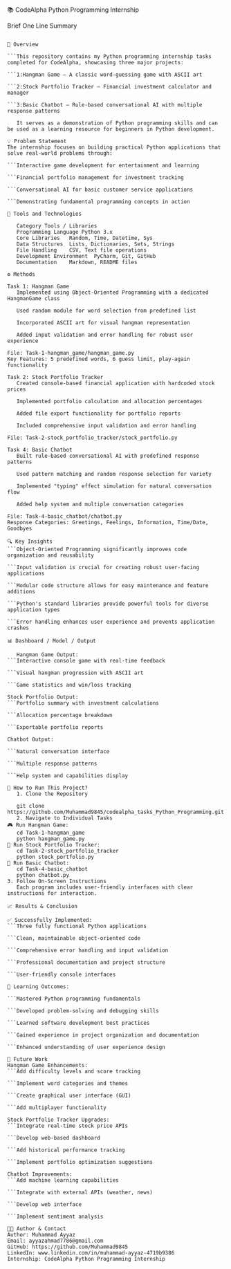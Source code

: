 📚 CodeAlpha Python Programming Internship

Brief One Line Summary

```A comprehensive collection of Python projects demonstrating game development, financial applications, and AI chatbots through practical programming tasks.

🧠 Overview

```This repository contains my Python programming internship tasks completed for CodeAlpha, showcasing three major projects:

```1:Hangman Game – A classic word-guessing game with ASCII art

```2:Stock Portfolio Tracker – Financial investment calculator and manager

```3:Basic Chatbot – Rule-based conversational AI with multiple response patterns

   It serves as a demonstration of Python programming skills and can be used as a learning resource for beginners in Python development.

💡 Problem Statement
The internship focuses on building practical Python applications that solve real-world problems through:

```Interactive game development for entertainment and learning

```Financial portfolio management for investment tracking

```Conversational AI for basic customer service applications

```Demonstrating fundamental programming concepts in action

🧰 Tools and Technologies

   Category	Tools / Libraries
   Programming Language	Python 3.x
   Core Libraries	Random, Time, Datetime, Sys
   Data Structures	Lists, Dictionaries, Sets, Strings
   File Handling	CSV, Text file operations
   Development Environment	PyCharm, Git, GitHub
   Documentation	Markdown, README files

⚙️ Methods

Task 1: Hangman Game
   Implemented using Object-Oriented Programming with a dedicated HangmanGame class

   Used random module for word selection from predefined list

   Incorporated ASCII art for visual hangman representation

   Added input validation and error handling for robust user experience

File: Task-1-hangman_game/hangman_game.py
Key Features: 5 predefined words, 6 guess limit, play-again functionality

Task 2: Stock Portfolio Tracker
   Created console-based financial application with hardcoded stock prices

   Implemented portfolio calculation and allocation percentages

   Added file export functionality for portfolio reports

   Included comprehensive input validation and error handling

File: Task-2-stock_portfolio_tracker/stock_portfolio.py

Task 4: Basic Chatbot
   Built rule-based conversational AI with predefined response patterns

   Used pattern matching and random response selection for variety

   Implemented "typing" effect simulation for natural conversation flow

   Added help system and multiple conversation categories

File: Task-4-basic_chatbot/chatbot.py
Response Categories: Greetings, Feelings, Information, Time/Date, Goodbyes

🔍 Key Insights
```Object-Oriented Programming significantly improves code organization and reusability

```Input validation is crucial for creating robust user-facing applications

```Modular code structure allows for easy maintenance and feature additions

```Python's standard libraries provide powerful tools for diverse application types

```Error handling enhances user experience and prevents application crashes

📊 Dashboard / Model / Output

   Hangman Game Output:
```Interactive console game with real-time feedback

```Visual hangman progression with ASCII art

```Game statistics and win/loss tracking

Stock Portfolio Output:
```Portfolio summary with investment calculations

```Allocation percentage breakdown

```Exportable portfolio reports

Chatbot Output:

```Natural conversation interface

```Multiple response patterns

```Help system and capabilities display

🧩 How to Run This Project?
   1. Clone the Repository

   git clone https://github.com/Muhammad9845/codealpha_tasks_Python_Programming.git
   2. Navigate to Individual Tasks
🎮 Run Hangman Game:
   cd Task-1-hangman_game
   python hangman_game.py
💼 Run Stock Portfolio Tracker:
   cd Task-2-stock_portfolio_tracker
   python stock_portfolio.py
🤖 Run Basic Chatbot:
   cd Task-4-basic_chatbot
   python chatbot.py
3. Follow On-Screen Instructions
   Each program includes user-friendly interfaces with clear instructions for interaction.

📈 Results & Conclusion

✅ Successfully Implemented:
```Three fully functional Python applications

```Clean, maintainable object-oriented code

```Comprehensive error handling and input validation

```Professional documentation and project structure

```User-friendly console interfaces

🎯 Learning Outcomes:

```Mastered Python programming fundamentals

```Developed problem-solving and debugging skills

```Learned software development best practices

```Gained experience in project organization and documentation

```Enhanced understanding of user experience design

🚀 Future Work
Hangman Game Enhancements:
```Add difficulty levels and score tracking

```Implement word categories and themes

```Create graphical user interface (GUI)

```Add multiplayer functionality

Stock Portfolio Tracker Upgrades:
```Integrate real-time stock price APIs

```Develop web-based dashboard

```Add historical performance tracking

```Implement portfolio optimization suggestions

Chatbot Improvements:
```Add machine learning capabilities

```Integrate with external APIs (weather, news)

```Develop web interface

```Implement sentiment analysis

👨‍💻 Author & Contact
Author: Muhammad Ayyaz
Email: ayyazahmad7786@gmail.com
GitHub: https://github.com/Muhammad9845
LinkedIn: www.linkedin.com/in/muhammad-ayyaz-4719b9386
Internship: CodeAlpha Python Programming Internship
